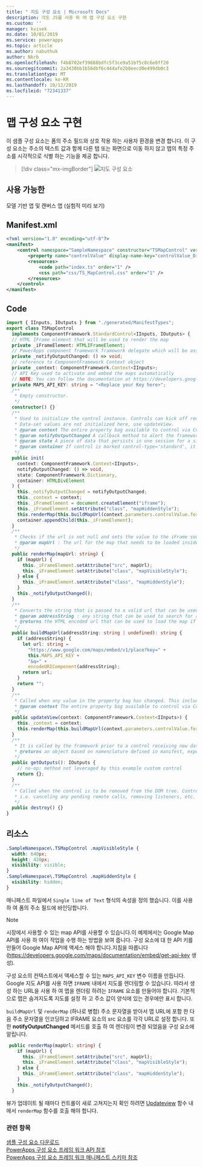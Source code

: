 ```yaml
---
title: " 지도 구성 요소 | Microsoft Docs"
description: 각도 JS를 사용 하 여 맵 구성 요소 구현
ms.custom: ''
manager: kvivek
ms.date: 10/01/2019
ms.service: powerapps
ms.topic: article
ms.author: nabuthuk
author: Nkrb
ms.openlocfilehash: f4b8702ef39688bdfc5f3ce9a51bf5c8c6e0ff20
ms.sourcegitcommit: 2a3430bb1b56dbf6c444afe2b8eecd0e499db0c3
ms.translationtype: MT
ms.contentlocale: ko-KR
ms.lasthandoff: 10/12/2019
ms.locfileid: "72341337"
---
```

# <a name="implementing-map-component"></a>맵 구성 요소 구현

이 샘플 구성 요소는 폼의 주소 필드와 상호 작용 하는 사용자 환경을 변경 합니다. 이 구성 요소는 주소의 텍스트 값과 함께 다른 탭 또는 화면으로 이동 하지 않고 맵의 특정 주소를 시각적으로 식별 하는 기능을 제공 합니다. 

> [!div class="mx-imgBorder"]
> ![지도 구성 요소](../media/map-control.png "맵 구성 요소")

## <a name="available-for"></a>사용 가능한 

모델 기반 앱 및 캔버스 앱 (실험적 미리 보기) 

## <a name="manifest"></a>Manifest.xml

```xml
<?xml version="1.0" encoding="utf-8"?>
<manifest>
    <control namespace="SampleNamespace" constructor="TSMapControl" version="1.0.0" display-name-key="TS_MapControl_Display_Key" description-key="TS_MapControl_Desc_Key" control-type="standard">
        <property name="controlValue" display-name-key="controlValue_Display_Key" description-key="controlValue_Desc_Key" of-type="SingleLine.Text" usage="bound" required="true" />
        <resources>
            <code path="index.ts" order="1" />
            <css path="css/TS_MapControl.css" order="1" />
        </resources>
    </control>
</manifest>
```

## <a name="code"></a>Code 

```TypeScript
import { IInputs, IOutputs } from "./generated/ManifestTypes";
export class TSMapControl
  implements ComponentFramework.StandardControl<IInputs, IOutputs> {
  // HTML IFrame element that will be used to render the map
  private _iFrameElement: HTMLIFrameElement;
  // PowerApps component framework framework delegate which will be assigned to this object which would be called whenever an update happens.
  private _notifyOutputChanged: () => void;
  // reference to ComponentFramework Context object
  private _context: ComponentFramework.Context<IInputs>;
  // API Key used to activate and embed the maps automatically
  // NOTE: You can follow the documentation at https://developers.google.com/maps/documentation/embed/get-api-key to generate your own API Key
  private MAPS_API_KEY: string = "<Replace your Key here>";
  /**
   * Empty constructor.
   */
  constructor() {}
  /**
   * Used to initialize the control instance. Controls can kick off remote server calls and other initialization actions here.
   * Data-set values are not initialized here, use updateView.
   * @param context The entire property bag available to control via Context Object; It contains values as set up by the customizer mapped to property names defined in the manifest, as well as utility functions.
   * @param notifyOutputChanged A callback method to alert the framework that the control has new outputs ready to be retrieved asynchronously.
   * @param state A piece of data that persists in one session for a single user. Can be set at any point in a controls life cycle by calling 'setControlState' in the Mode interface.
   * @param container If control is marked control-type='standard', it receives an empty div element within which it can render its content.
   */
  public init(
    context: ComponentFramework.Context<IInputs>,
    notifyOutputChanged: () => void,
    state: ComponentFramework.Dictionary,
    container: HTMLDivElement
  ) {
    this._notifyOutputChanged = notifyOutputChanged;
    this._context = context;
    this._iFrameElement = document.createElement("iframe");
    this._iFrameElement.setAttribute("class", "mapHiddenStyle");
    this.renderMap(this.buildMapUrl(context.parameters.controlValue.formatted));
    container.appendChild(this._iFrameElement);
  }
  /**
   * Checks if the url is not null and sets the value to the iFrame source to be loaded inside it and then notifies the ControlFramework that the output has changed
   * @param mapUrl : The url for the map that needs to be loaded inside the iFrame.
   */
  public renderMap(mapUrl: string) {
    if (mapUrl) {
      this._iFrameElement.setAttribute("src", mapUrl);
      this._iFrameElement.setAttribute("class", "mapVisibleStyle");
    } else {
      this._iFrameElement.setAttribute("class", "mapHiddenStyle");
    }
    this._notifyOutputChanged();
  }
  /**
   * Converts the string that is passed to a valid url that can be used to render the map for the location
   * @param addressString : any string that can be used to search for a location in maps
   * @returns the HTML encoded url that can be used to load the map if the addressString is non empty string
   */
  public buildMapUrl(addressString: string | undefined): string {
    if (addressString) {
      let url: string =
        "https://www.google.com/maps/embed/v1/place?key=" +
        this.MAPS_API_KEY +
        "&q=" +
        encodeURIComponent(addressString);
      return url;
    }
    return "";
  }
  /**
   * Called when any value in the property bag has changed. This includes field values, data-sets, global values such as container height and width, offline status, control metadata values such as label, visible, etc.
   * @param context The entire property bag available to control via Context Object; It contains values as set up by the customizer mapped to names defined in the manifest, as well as utility functions
   */
  public updateView(context: ComponentFramework.Context<IInputs>) {
    this._context = context;
    this.renderMap(this.buildMapUrl(context.parameters.controlValue.formatted));
  }
  /**
   * It is called by the framework prior to a control receiving new data.
   * @returns an object based on nomenclature defined in manifest, expecting object[s] for property marked as “bound” or “output”
   */
  public getOutputs(): IOutputs {
    // no-op: method not leveraged by this example custom control
    return {};
  }
  /**
   * Called when the control is to be removed from the DOM tree. Controls should use this call for cleanup.
   * i.e. canceling any pending remote calls, removing listeners, etc.
   */
  public destroy() {}
}
```

## <a name="resources"></a>리소스

```css
.SampleNamespace\.TSMapControl .mapVisibleStyle {
  width: 640px;
  height: 420px;
  visibility: visible;
}
.SampleNamespace\.TSMapControl .mapHiddenStyle {
  visibility: hidden;
}
```

매니페스트 파일에서 `Single line of Text` 형식의 속성을 정의 했습니다. 이를 사용 하 여 폼의 주소 필드에 바인딩합니다.  

> [!NOTE]
> 시장에서 사용할 수 있는 map API를 사용할 수 있습니다.이 예제에서는 Google Map API를 사용 하 여이 작업을 수행 하는 방법을 보여 줍니다. 구성 요소에 대 한 API 키를 만들어 Google Map API에 액세스 해야 합니다.지침을 따릅니다 (https://developers.google.com/maps/documentation/embed/get-api-key 생성).

구성 요소의 컨텍스트에서 액세스할 수 있는 `MAPS_API_KEY` 변수 이름을 만듭니다.
Google 지도 API를 사용 하면 `IFRAME` 내에서 지도를 렌더링할 수 있습니다. 따라서 생성 하는 URL을 사용 하 여 맵을 렌더링 하려는 `IFRAME` 요소를 만들어야 합니다. 기본적으로 맵은 숨겨지도록 지도를 설정 하 고 주소 값이 양식에 있는 경우에만 표시 합니다.

`buildMapUrl` 및 `renderMap` (하나로 병합) 주소 문자열을 받아서 맵 URL에 포함 한 다음 주소 문자열을 인코딩하고 IFRAME 요소의 src 요소를 각각 URL로 설정 합니다. 또한 **notifyOutputChanged** 메서드를 호출 하 여 렌더링이 변경 되었음을 구성 요소에 알립니다. 
 
```TypeScript
 public renderMap(mapUrl: string) {
    if (mapUrl) {
      this._iFrameElement.setAttribute("src", mapUrl);
      this._iFrameElement.setAttribute("class", "mapVisibleStyle");
    } else {
      this._iFrameElement.setAttribute("class", "mapHiddenStyle");
    }
    this._notifyOutputChanged();
  }
```

뷰가 업데이트 될 때마다 컨트롤이 새로 고쳐지는지 확인 하려면 [Updateview](../reference/control/updateview.md) 함수 내에서 `renderMap` 함수를 호출 해야 합니다. 

### <a name="related-topics"></a>관련 항목

[샘플 구성 요소 다운로드](https://go.microsoft.com/fwlink/?linkid=2088525)<br/>
[PowerApps 구성 요소 프레임 워크 API 참조](../reference/index.md)<br/>
[PowerApps 구성 요소 프레임 워크 매니페스트 스키마 참조](../manifest-schema-reference/index.md)